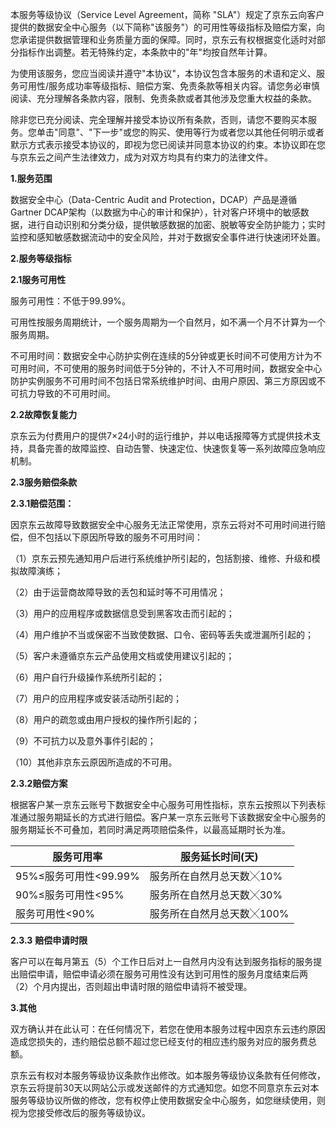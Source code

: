 本服务等级协议（Service Level Agreement，简称 "SLA"）规定了京东云向客户提供的数据安全中心服务（以下简称"该服务"）的可用性等级指标及赔偿方案，向您承诺提供数据管理和业务质量方面的保障。同时，京东云有权根据变化适时对部分指标作出调整。若无特殊约定，本条款中的"年"均按自然年计算。

为使用该服务，您应当阅读并遵守"本协议"，本协议包含本服务的术语和定义、服务可用性/服务成功率等级指标、赔偿方案、免责条款等相关内容。请您务必审慎阅读、充分理解各条款内容，限制、免责条款或者其他涉及您重大权益的条款。

除非您已充分阅读、完全理解并接受本协议所有条款，否则，请您不要购买本服务。您单击"同意"、"下一步"或您的购买、使用等行为或者您以其他任何明示或者默示方式表示接受本协议的，即视为您已阅读并同意本协议的约束。本协议即在您与京东云之间产生法律效力，成为对双方均具有约束力的法律文件。

**1.服务范围**

数据安全中心（Data-Centric Audit and Protection，DCAP）产品是遵循Gartner DCAP架构（以数据为中心的审计和保护），针对客户环境中的敏感数据，进行自动识别和分类分级，提供敏感数据的加密、脱敏等安全防护能力；实时监控和感知敏感数据流动中的安全风险，并对于数据安全事件进行快速闭环处置。

**2.服务等级指标**

**2.1服务可用性**

服务可用性：不低于99.99%。

可用性按服务周期统计，一个服务周期为一个自然月，如不满一个月不计算为一个服务周期。

不可用时间：数据安全中心防护实例在连续的5分钟或更长时间不可使用方计为不可用时间，不可使用的服务时间低于5分钟的，不计入不可用时间，数据安全中心防护实例服务不可用时间不包括日常系统维护时间、由用户原因、第三方原因或不可抗力导致的不可用时间。

**2.2故障恢复能力**

京东云为付费用户的提供7×24小时的运行维护，并以电话报障等方式提供技术支持，具备完善的故障监控、自动告警、快速定位、快速恢复等一系列故障应急响应机制。

**2.3服务赔偿条款**

**2.3.1赔偿范围：**

因京东云故障导致数据安全中心服务无法正常使用，京东云将对不可用时间进行赔偿，但不包括以下原因所导致的服务不可用时间：

（1）京东云预先通知用户后进行系统维护所引起的，包括割接、维修、升级和模拟故障演练；

（2）由于运营商故障导致的丢包和延时等不可用情况；

（3）用户的应用程序或数据信息受到黑客攻击而引起的；

（4）用户维护不当或保密不当致使数据、口令、密码等丢失或泄漏所引起的；

（5）客户未遵循京东云产品使用文档或使用建议引起的；

（6）用户自行升级操作系统所引起的；

（7）用户的应用程序或安装活动所引起的；

（8）用户的疏忽或由用户授权的操作所引起的；

（9）不可抗力以及意外事件引起的；

（10）其他非京东云原因所造成的不可用。

**2.3.2赔偿方案**

根据客户某一京东云账号下数据安全中心服务可用性指标，京东云按照以下列表标准通过服务期延长的方式进行赔偿。客户某一京东云账号下该数据安全中心服务的服务期延长不可叠加，若同时满足两项赔偿条件，以最高延期时长为准。

| **服务可用率**        | 服务延长时间(天)          |
| --------------------- | ------------------------- |
| 95%≤服务可用性<99.99% | 服务所在自然月总天数╳10%  |
| 90%≤服务可用性<95%    | 服务所在自然月总天数╳30%  |
| 服务可用性<90%        | 服务所在自然月总天数╳100% |

**2.3.3** **赔偿申请时限**

客户可以在每月第五（5）个工作日后对上一自然月内没有达到服务指标的服务提出赔偿申请，赔偿申请必须在服务可用性没有达到可用性的服务月度结束后两（2）个月内提出，否则超出申请时限的赔偿申请将不被受理。

**3.其他**

双方确认并在此认可：在任何情况下，若您在使用本服务过程中因京东云违约原因造成您损失的，违约赔偿总额不超过您已经支付的相应违约服务对应的服务费总额。

京东云有权对本服务等级协议条款作出修改。如本服务等级协议条款有任何修改，京东云将提前30天以网站公示或发送邮件的方式通知您。如您不同意京东云对本服务等级协议所做的修改，您有权停止使用数据安全中心服务，如您继续使用，则视为您接受修改后的服务等级协议。

 
 
